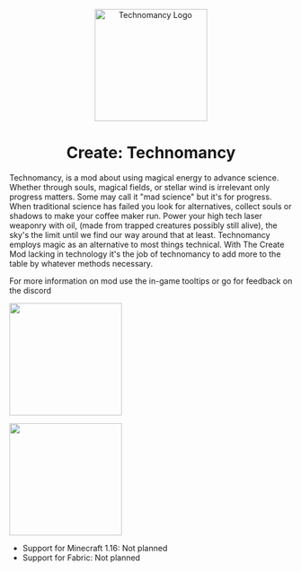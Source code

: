 

<p align="center"><img src="https://user-images.githubusercontent.com/106500067/194943861-8a15aa07-2f95-4459-a6a6-41b3a56296b3.png" alt="Technomancy Logo" width="200"></p>
<h1 align="center">Create: Technomancy  <br>
 </h1>
Technomancy, is a mod about using magical energy to advance science. Whether through souls, magical fields, or stellar wind is irrelevant only progress matters. Some may call it "mad science" but it's for progress. When traditional science has failed you look for alternatives, collect souls or shadows to make your coffee maker run. Power your high tech laser weaponry with oil, (made from trapped creatures possibly still alive), the sky's the limit until we find our way around that at least.
Technomancy employs magic as an alternative to most things technical. With The Create Mod lacking in technology it's the job of technomancy to add more to the table by whatever methods necessary.

For more information on mod use the in-game tooltips or go for feedback on the discord

[<img src="https://i.imgur.com/0lLX9Oy.jpg" width="200">](https://github.com/Cosmos616/Technomancy/issues "Report Issues")

[<img src="https://i.imgur.com/aWrjfKJ.jpg" width="200">](https://discord.gg/acQ2tgkW "Feedback & Help")

- Support for Minecraft 1.16: Not planned
- Support for Fabric: Not planned


